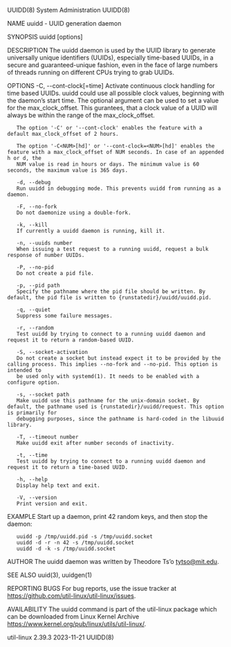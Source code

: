 UUIDD(8)							     System Administration							      UUIDD(8)

NAME
       uuidd - UUID generation daemon

SYNOPSIS
       uuidd [options]

DESCRIPTION
       The uuidd daemon is used by the UUID library to generate universally unique identifiers (UUIDs), especially time-based UUIDs, in a secure and
       guaranteed-unique fashion, even in the face of large numbers of threads running on different CPUs trying to grab UUIDs.

OPTIONS
       -C, --cont-clock[=time]
	   Activate continuous clock handling for time based UUIDs. uuidd could use all possible clock values, beginning with the daemon’s start time. The
	   optional argument can be used to set a value for the max_clock_offset. This gurantees, that a clock value of a UUID will always be within the range
	   of the max_clock_offset.

	   The option '-C' or '--cont-clock' enables the feature with a default max_clock_offset of 2 hours.

	   The option '-C<NUM>[hd]' or '--cont-clock=<NUM>[hd]' enables the feature with a max_clock_offset of NUM seconds. In case of an appended h or d, the
	   NUM value is read in hours or days. The minimum value is 60 seconds, the maximum value is 365 days.

       -d, --debug
	   Run uuidd in debugging mode. This prevents uuidd from running as a daemon.

       -F, --no-fork
	   Do not daemonize using a double-fork.

       -k, --kill
	   If currently a uuidd daemon is running, kill it.

       -n, --uuids number
	   When issuing a test request to a running uuidd, request a bulk response of number UUIDs.

       -P, --no-pid
	   Do not create a pid file.

       -p, --pid path
	   Specify the pathname where the pid file should be written. By default, the pid file is written to {runstatedir}/uuidd/uuidd.pid.

       -q, --quiet
	   Suppress some failure messages.

       -r, --random
	   Test uuidd by trying to connect to a running uuidd daemon and request it to return a random-based UUID.

       -S, --socket-activation
	   Do not create a socket but instead expect it to be provided by the calling process. This implies --no-fork and --no-pid. This option is intended to
	   be used only with systemd(1). It needs to be enabled with a configure option.

       -s, --socket path
	   Make uuidd use this pathname for the unix-domain socket. By default, the pathname used is {runstatedir}/uuidd/request. This option is primarily for
	   debugging purposes, since the pathname is hard-coded in the libuuid library.

       -T, --timeout number
	   Make uuidd exit after number seconds of inactivity.

       -t, --time
	   Test uuidd by trying to connect to a running uuidd daemon and request it to return a time-based UUID.

       -h, --help
	   Display help text and exit.

       -V, --version
	   Print version and exit.

EXAMPLE
       Start up a daemon, print 42 random keys, and then stop the daemon:

	   uuidd -p /tmp/uuidd.pid -s /tmp/uuidd.socket
	   uuidd -d -r -n 42 -s /tmp/uuidd.socket
	   uuidd -d -k -s /tmp/uuidd.socket

AUTHOR
       The uuidd daemon was written by Theodore Ts’o <tytso@mit.edu>.

SEE ALSO
       uuid(3), uuidgen(1)

REPORTING BUGS
       For bug reports, use the issue tracker at https://github.com/util-linux/util-linux/issues.

AVAILABILITY
       The uuidd command is part of the util-linux package which can be downloaded from Linux Kernel Archive
       <https://www.kernel.org/pub/linux/utils/util-linux/>.

util-linux 2.39.3							  2023-11-21								      UUIDD(8)
